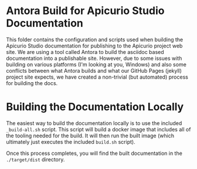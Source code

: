 # Antora Build for Apicurio Studio Documentation

This folder contains the configuration and scripts used when building the Apicurio Studio 
documentation for publishing to the Apicurio project web site.  We are using a tool called
Antora to build the asciidoc based documentation into a publishable site.  However, due to
some issues with building on various platforms (I'm looking at you, Windows) and also some
conflicts between what Antora builds and what our GitHub Pages (jekyll) project site expects,
we have created a non-trivial (but automated) process for building the docs.

# Building the Documentation Locally

The easiest way to build the documentation locally is to use the included `_build-all.sh`
script.  This script will build a docker image that includes all of the tooling needed
for the build.  It will then run the built image (which ultimately just executes the
included `build.sh` script).

Once this process completes, you will find the built documentation in the `./target/dist`
directory.
